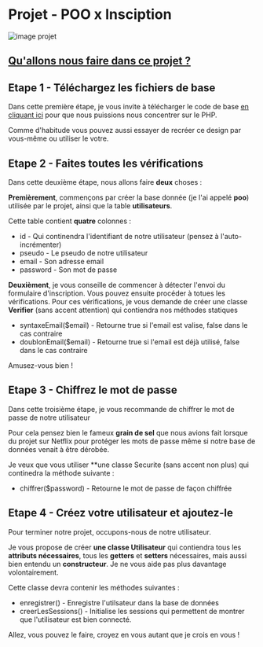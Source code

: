 # Projet - POO x Insciption

![image projet](https://believemy.com/uploads/455ab8f6d9e881ef08f7804e27f25d15_da0e5fa9fa3884137f20517a6952dc6b.png)


## [Qu'allons nous faire dans ce projet ?](https://believemy.com/course/le-programme-rocket/129/1)

## Etape 1 - Téléchargez les fichiers de base

Dans cette première étape, je vous invite à télécharger le code de base [en cliquant ici](https://believemy.com/uploads/cf95414c4a2bf8326d8a42391abfae86_9ce4493c5142e5ee9383d87f016250e1.zip) pour que nous puissions nous concentrer sur le PHP.

Comme d'habitude vous pouvez aussi essayer de recréer ce design par vous-même ou utiliser le votre.

## Etape 2 - Faites toutes les vérifications

Dans cette deuxième étape, nous allons faire **deux** choses :

**Premièrement**, commençons par créer la base donnée (je l'ai appelé **poo**) utilisée par le projet, ainsi que la table **utilisateurs**.

Cette table contient **quatre** colonnes :

-  id - Qui continendra l'identifiant de notre utilisateur (pensez à l'auto-incrémenter)
- pseudo - Le pseudo de notre utilisateur
- email - Son adresse email
- password - Son mot de passe

**Deuxièment**, je vous conseille de commencer à détecter l'envoi du formulaire d'inscription. Vous pouvez ensuite procéder à totues les vérifications. Pour ces vérifications, je vous demande de créer une classe **Verifier** (sans accent attention) qui contiendra nos méthodes statiques

- syntaxeEmail($email) - Retourne true si l'email est valise, false dans le cas contraire
- doublonEmail($email) - Retourne true si l'email est déjà utilisé, false dans le cas contraire

Amusez-vous bien !

## Etape 3 - Chiffrez le mot de passe

Dans cette troisième étape, je vous recommande de chiffrer le mot de passe de notre utilisateur

Pour cela pensez bien le fameux **grain de sel** que nous avions fait lorsque du projet sur Netflix pour protéger les mots de passe même si notre base de données venait à être dérobée.

Je veux que vous utiliser **une classe Securite (sans accent non plus) qui continedra la méthode suivante :
- chiffrer($password) - Retourne le mot de passe de façon chiffrée

## Etape 4 - Créez votre utilisateur et ajoutez-le

Pour terminer notre projet, occupons-nous de notre utilisateur.

Je vous propose de créer **une classe Utilisateur** qui contiendra tous les **attributs nécessaires**, tous les **getters** et **setters** nécessaires, mais aussi bien entendu un **constructeur**. Je ne vous aide pas plus davantage volontairement.

Cette classe devra contenir les méthodes suivantes :
- enregistrer() - Enregistre l'utilsateur dans la base de données
- creerLesSessions() - Initialise les sessions qui permettent de montrer que l'utilisateur est bien connecté.

Allez, vous pouvez le faire, croyez en vous autant que je crois en vous !